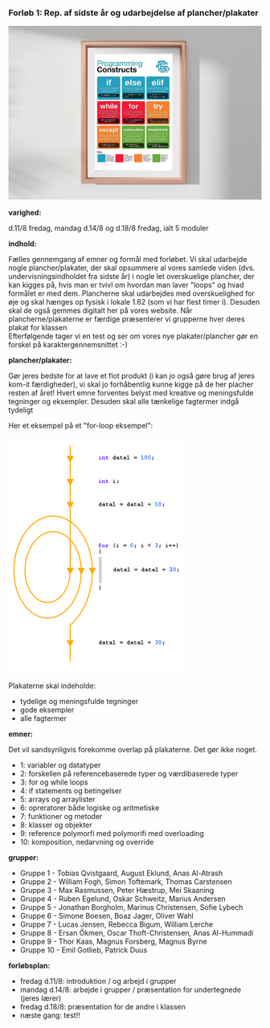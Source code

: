 ### Forløb 1: Rep. af sidste år og udarbejdelse af plancher/plakater

![plaket eksempel](poster1.png)


**varighed:** 

d.11/8 fredag, mandag d.14/8 og d.18/8 fredag, ialt 5 moduler

**indhold:**  

Fælles gennemgang af emner og formål med forløbet. Vi skal udarbejde nogle plancher/plakater, der skal opsummere al vores samlede viden (dvs. undervisningsindholdet fra sidste år) i nogle let overskuelige plancher, der kan kigges på, hvis man er tvivl om hvordan man laver "loops" og hvad formålet er med dem. Plancherne skal udarbejdes med overskuelighed for øje og skal hænges op fysisk i lokale 1.62 (som vi har flest timer i). Desuden skal de også gemmes digitalt her på vores website.
Når plancherne/plakaterne er færdige præsenterer vi grupperne hver deres plakat for klassen     
Efterfølgende tager vi en test og ser om vores nye plakater/plancher gør en forskel på karaktergennemsnittet :-)

**plancher/plakater:** 


Gør jeres bedste for at lave et flot produkt (i kan jo også gøre brug af jeres kom-it færdigheder), vi skal jo forhåbentlig kunne kigge på de her placher resten af året!
Hvert emne forventes belyst med kreative og meningsfulde tegninger og eksempler. Desuden skal alle tænkelige fagtermer indgå tydeligt  


Her et eksempel på et "for-loop eksempel":

![for2](for2.png)

Plakaterne skal indeholde:
- tydelige og meningsfulde tegninger
- gode eksempler
- alle fagtermer

**emner:**

Det vil sandsynligvis forekomme overlap på plakaterne. Det gør ikke noget. 
- 1: variabler og datatyper
- 2: forskellen på referencebaserede typer og værdibaserede typer
- 3: for og while loops
- 4: if statements og betingelser
- 5: arrays og arraylister
- 6: opreratorer både logiske og aritmetiske
- 7: funktioner og metoder
- 8: klasser og objekter
- 9: reference polymorfi med polymorifi med overloading
- 10: komposition, nedarvning og override

**grupper:**

 - Gruppe 1 - Tobias Qvistgaard, August Eklund, Anas Al-Atrash
 - Gruppe 2 - William Fogh, Simon Toftemark, Thomas Carstensen
 - Gruppe 3 - Max Rasmussen, Peter Hæstrup, Mei Skaaning
 - Gruppe 4 - Ruben Egelund, Oskar Schweitz, Marius Andersen
 - Gruppe 5 - Jonathan Borgholm, Marinus Christensen, Sofie Lybech
 - Gruppe 6 - Simone Boesen, Boaz Jager, Oliver Wahl
 - Gruppe 7 - Lucas Jensen, Rebecca Bigum, William Lerche
 - Gruppe 8 - Ersan Ökmen, Oscar Thoft-Christensen, Anas Al-Hummadi
 - Gruppe 9 - Thor Kaas, Magnus Forsberg, Magnus Byrne
 - Gruppe 10 - Emil Gotlieb, Patrick Duus

**forløbsplan:**

- fredag d.11/8: introduktion / og arbejd i grupper
- mandag d.14/8: arbejde i grupper / præsentation for undertegnede (jeres lærer)
- fredag d.18/8: præsentation for de andre i klassen
- næste gang: test!!
